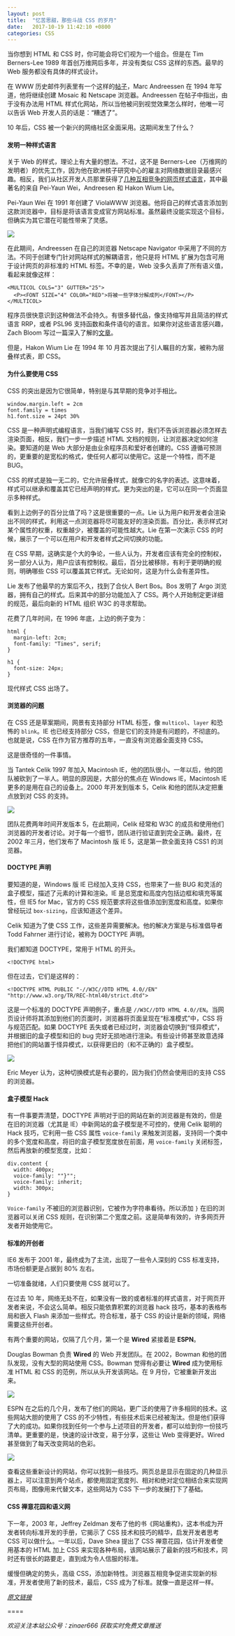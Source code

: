 ```yaml
---
layout: post
title:  "忆苦思甜，那些斗战 CSS 的岁月"
date:   2017-10-19 11:42:10 +0800
categories: CSS
---
```

当你想到 HTML 和 CSS 时，你可能会将它们视为一个组合。但是在 Tim Berners-Lee 1989 年首创万维网后多年，并没有类似 CSS 这样的东西。最早的 Web 服务都没有具体的样式设计。

在 WWW 历史邮件列表里有一个这样的[帖子](http://1997.webhistory.org/www.lists/www-talk.1994q1/0648.html)，Marc Andreessen 在 1994 年写道，他将继续创建 Mosaic 和 Netscape 浏览器。Andreessen 在帖子中指出，由于没有办法用 HTML 样式化网站，所以当他被问到视觉效果怎么样时，他唯一可以告诉 Web 开发人员的话是：“糟透了”。

10 年后，CSS 被一个新兴的网络社区全面采用。这期间发生了什么？

#### 发明一种样式语言

关于 Web 的样式，理论上有大量的想法。不过，这不是 Berners-Lee（万维网的发明者）的优先工作，因为他在欧洲核子研究中心的雇主对网络数据目录最感兴趣。相反，我们从社区开发人员那里获得了[几种互相竞争的网页样式语言](https://eager.io/blog/the-languages-which-almost-were-css/)，其中最著名的来自 Pei-Yaun Wei，Andreesen 和 Hakon Wium Lie。

Pei-Yaun Wei 在 1991 年创建了 ViolaWWW 浏览器。他将自己的样式语言添加到这款浏览器中，目标是将该语言变成官方网站标准。虽然最终没能实现这个目标，但确实为其它潜在可能性带来了灵感。

![](https://res.cloudinary.com/css-tricks/image/upload/c_scale,w_594,f_auto,q_auto/v1507309739/screengrab_css-violaWWW_sk3dwf.png)

在此期间，Andreessen 在自己的浏览器 Netscape Navigator 中采用了不同的方法。不同于创建专门针对网站样式的解耦语言，他只是将 HTML 扩展为包含可用于设计网页的非标准的 HTML 标签。不幸的是，Web 没多久丢弃了所有语义值，看起来就像这样：

```
<MULTICOL COLS="3" GUTTER="25">
  <P><FONT SIZE="4" COLOR="RED">将被一些字体分解成列</FONT></P>
</MULTICOL>
```

程序员很快意识到这种做法不会持久。有很多替代品，像支持缩写并且简洁的样式语言 RRP，或者 PSL96 支持函数和条件语句的语言。如果你对这些语言感兴趣，Zach Bloom 写过一篇深入了解的[文章](https://eager.io/blog/the-languages-which-almost-were-css/)。

但是，Hakon Wium Lie 在 1994 年 10 月首次提出了引人瞩目的方案，被称为层叠样式表，即 CSS。

#### 为什么要使用 CSS

CSS 的突出是因为它很简单，特别是与其早期的竞争对手相比。

```
window.margin.left = 2cm
font.family = times
h1.font.size = 24pt 30%
```

CSS 是一种声明式编程语言，当我们编写 CSS 时，我们不告诉浏览器必须怎样去渲染页面，相反，我们一步一步描述 HTML 文档的规则，让浏览器决定如何渲染。要知道的是 Web 大部分是由业余程序员和爱好者创建的。CSS 遵循可预测的，更重要的是宽松的格式，使任何人都可以使用它。这是一个特性，而不是 BUG。

CSS 的样式是独一无二的，它允许层叠样式，就像它的名字的表述。这意味着，样式可以继承和覆盖其它已经声明的样式。更为突出的是，它可以在同一个页面显示多种样式。

看到上边例子的百分比值了吗？这是很重要的一点。Lie 认为用户和开发者会渲染出不同的样式，利用这一点浏览器将尽可能友好的渲染页面。百分比，表示样式对某个属性的权重，权重越少，被覆盖的可能性越大。Lie 在第一次演示 CSS 的时候，展示了一个可以在用户和开发者样式之间切换的功能。

在 CSS 早期，这确实是个大的争论，一些人认为，开发者应该有完全的控制权，另一部分人认为，用户应该有控制权。最后，百分比被移除，有利于更明确的规则，明确哪些 CSS 可以覆盖其它样式。无论如何，这是为什么会有差异性。

Lie 发布了他最早的方案后不久，找到了合伙人 Bert Bos。Bos 发明了 Argo 浏览器，拥有自己的样式。后来其中的部分功能加入了 CSS。两个人开始制定更详细的规范，最后向新的 HTML 组织 W3C 的寻求帮助。

花费了几年时间，在 1996 年底，上边的例子变为：

```
html {
  margin-left: 2cm;
  font-family: "Times", serif;
}

h1 {
  font-size: 24px;
}
```

现代样式 CSS 出场了。

#### 浏览器的问题

在 CSS 还是草案期间，网景有支持部分 HTML 标签，像 `multicol`、`layer` 和恐怖的 `blink`。IE 也已经支持部分 CSS，但是它们的支持是有问题的，不彻底的。也就是说，CSS 在作为官方推荐的五年，一直没有浏览器全面支持 CSS。

这是很奇怪的一件事情。

当 Tantek Celik 1997 年加入 Macintosh IE，他的团队很小。一年以后，他的团队被砍到了一半人。明显的原因是，大部分的焦点在 Windows IE，Macintosh IE 更多的是用在自己的设备上。2000 年开发到版本 5，Celik 和他的团队决定把重点放到对 CSS 的支持。

![](https://res.cloudinary.com/css-tricks/image/upload/c_scale,w_704,f_auto,q_auto/v1507309819/screengrab_css-MacOS81_svlwca.png)

团队花费两年时间开发版本 5，在此期间，Celik 经常和 W3C 的成员和使用他们浏览器的开发者讨论。对于每一个细节，团队进行验证直到完全正确。最终，在 2002 年三月，他们发布了 Macintosh 版 IE 5，这是第一款全面支持 CSS1 的浏览器。

#### DOCTYPE 声明

要知道的是，Windows 版 IE 已经加入支持 CSS，也带来了一些 BUG 和灵活的盒子模型，描述了元素的计算和渲染。IE 是总宽度和高度内包括边框和填充等属性，但 IE5 for Mac，官方的 CSS 规范要求将这些值添加到宽度和高度。如果你曾经玩过 `box-sizing`，应该知道这个差异。

Celik 知道为了使 CSS 工作，这些差异需要解决。他的解决方案是与标准倡导者 Todd Fahrner 进行讨论，被称为 DOCTYPE 声明。

我们都知道 DOCTYPE，常用于 HTML 的开头。

```
<!DOCTYPE html>
```

但在过去，它们是这样的：

```
<!DOCTYPE HTML PUBLIC "-//W3C//DTD HTML 4.0//EN" "http://www.w3.org/TR/REC-html40/strict.dtd">
```

这是一个标准的 DOCTYPE 声明例子，重点是 `//W3C//DTD HTML 4.0//EN`。当网页设计师将其添加到他们的页面时，浏览器将页面呈现在“标准模式”中，CSS 将与规范匹配。如果 DOCTYPE 丢失或者已经过时，浏览器会切换到“怪异模式”，并根据旧的盒子模型和旧的 bug 完好无损地进行渲染。有些设计师甚至故意选择把他们的网站置于怪异模式，以获得更旧的（和不正确的）盒子模型。

![](https://res.cloudinary.com/css-tricks/image/upload/c_scale,w_500,f_auto,q_auto/v1507309852/screengrab_css-quirksmode_didkmb.jpg)

Eric Meyer 认为，这种切换模式是有必要的，因为我们仍然会使用旧的支持 CSS 的浏览器。

#### 盒子模型 Hack

有一件事要弄清楚，DOCTYPE 声明对于旧的网站在新的浏览器是有效的，但是在旧的浏览器（尤其是 IE）中新网站的盒子模型是不可控的，使用 Celik 聪明的 Hack 技巧，它利用一些 CSS 属性 `voice-family` 来触发浏览器，支持同一个类中的多个宽度和高度，将旧的盒子模型宽度放在前面，用 `voice-family` 关闭标签，然后再放新的模型宽度，比如：

```
div.content {
  width: 400px;
  voice-family: ""}"";
  voice-family: inherit;
  width: 300px;
}
```

`Voice-family` 不被旧的浏览器识别，它被作为字符串看待。所以添加 `}` 在旧的浏览器可以关闭 CSS 规则，在识别第二个宽度之前。这是简单有效的，许多网页开发者开始使用它。

#### 标准的开创者

IE6 发布于 2001 年，最终成为了主流，出现了一些令人深刻的 CSS 标准支持，市场份额更是占据到 80% 左右。

一切准备就绪，人们只要使用 CSS 就可以了。

在过去 10 年，网络无处不在，如果没有一致的或者标准的样式语言，对于网页开发者来说，不会这么简单。相反只能依靠积累的浏览器 hack 技巧，基本的表格布局和嵌入 Flash 来添加一些样式。符合标准，基于 CSS 的设计是新的领域，网络需要这些开创者。

有两个重要的网站，仅隔了几个月，第一个是 **Wired** 紧接着是 **ESPN**。

Douglas Bowman 负责 **Wired** 的 Web 开发团队。在 2002，Bowman 和他的团队发现，没有大型的网站使用 CSS。Bowman 觉得有必要让 **Wired** 成为使用标准 HTML 和 CSS 的范例，所以从头开发该网站。在 9 月份，它被重新开发出来。

![](https://res.cloudinary.com/css-tricks/image/upload/c_scale,w_782,f_auto,q_auto/v1507309887/css-wired_xik7fr.gif)

ESPN 在之后的几个月，发布了他们的网站，更广泛的使用了许多相同的技术。这些网站大胆的使用了 CSS 的不少特性，有些技术后来已经被淘汰。但是他们获得了大的成功。如果你找到任何一个参与上述项目的开发者，都可以给到你一份技巧清单。更重要的是，快速的设计改变，易于分享，这些让 Web 变得更好。Wired 甚至做到了每天改变网站的色彩。

![](https://res.cloudinary.com/css-tricks/image/upload/c_scale,w_701,f_auto,q_auto/v1507309908/screengrab_css-espn_h3duda.jpg)

查看这些重新设计的网站，你可以找到一些技巧。网页总是显示在固定的几种显示器上，可以注意到两个站点，都使用固定宽度列、相对和绝对定位相结合来实现网页布局，图像用来代替文本，这些网站为 CSS 下一步的发展打下了基础。

#### CSS 禅意花园和语义网

下一年，2003 年，Jeffrey Zeldman 发布了他的书《网站重构》，这本书成为开发者转向标准开发的手册，它揭示了 CSS 技术和技巧的精华，启发开发者思考 CSS 可以做什么。一年以后，Dave Shea 提出了 CSS 禅意花园，估计开发者使用基本的 HTML 加上 CSS 来实现各种布局，该网站展示了最新的技巧和技术，同时还有很长的路要走，直到成为令人信服的标准。

缓慢但确定的势头，高级 CSS，添加新特性。浏览器互相竞争促进实现新的标准，开发者使用了新的技术，最后，CSS 成为了标准。就像一直是这样一样。

[*原文链接*](https://css-tricks.com/look-back-history-css/?utm_source=tuicool&utm_medium=referral)

====

*欢迎关注本站公众号：zinaer666 获取实时免费文章推送*
